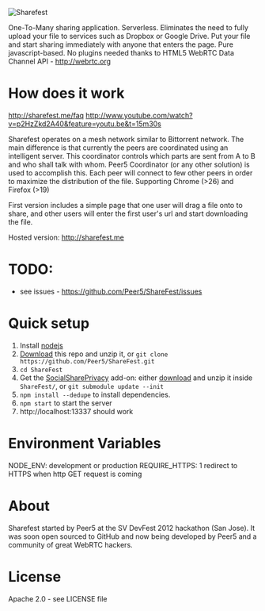 ![Sharefest](https://raw.github.com/Peer5/ShareFest/master/sharefest/public/img/logo.png)

One-To-Many sharing application. Serverless.
Eliminates the need to fully upload your file to services such as Dropbox or Google Drive.
Put your file and start sharing immediately with anyone that enters the page.
Pure javascript-based. No plugins needed thanks to HTML5 WebRTC Data Channel API - http://webrtc.org

How does it work
================
http://sharefest.me/faq
http://www.youtube.com/watch?v=p2HzZkd2A40&feature=youtu.be&t=15m30s

Sharefest operates on a mesh network similar to Bittorrent network.
The main difference is that currently the peers are coordinated using an intelligent server.
This coordinator controls which parts are sent from A to B and who shall talk with whom.
Peer5 Coordinator (or any other solution) is used to accomplish this.
Each peer will connect to few other peers in order to maximize the distribution of the file.
Supporting Chrome (>26) and Firefox (>19)

First version includes a simple page that one user will drag a file onto to
share, and other users will enter the first user's url and start downloading the file.

Hosted version: http://sharefest.me

TODO:
============
* see issues - https://github.com/Peer5/ShareFest/issues

Quick setup
==============
1. Install [nodejs](http://nodejs.org/)
1. [Download](https://github.com/Peer5/ShareFest/archive/master.zip) this repo and unzip it, or `git clone https://github.com/Peer5/ShareFest.git`
1. `cd ShareFest`
1. Get the [SocialSharePrivacy](https://github.com/patrickheck/socialshareprivacy/#readme) add-on: either [download](https://github.com/patrickheck/socialshareprivacy/archive/master.zip) and unzip it inside `ShareFest/`, or `git submodule update --init`
1. `npm install --dedupe` to install dependencies.
1. `npm start` to start the server
1. http://localhost:13337 should work

Environment Variables
==============
NODE_ENV: development or production
REQUIRE_HTTPS: 1 redirect to HTTPS when http GET request is coming

About
==============
Sharefest started by Peer5 at the SV DevFest 2012 hackathon (San Jose).
It was soon open sourced to GitHub and now being developed by Peer5 and a community of great WebRTC hackers.

License
==============
Apache 2.0 - see LICENSE file

